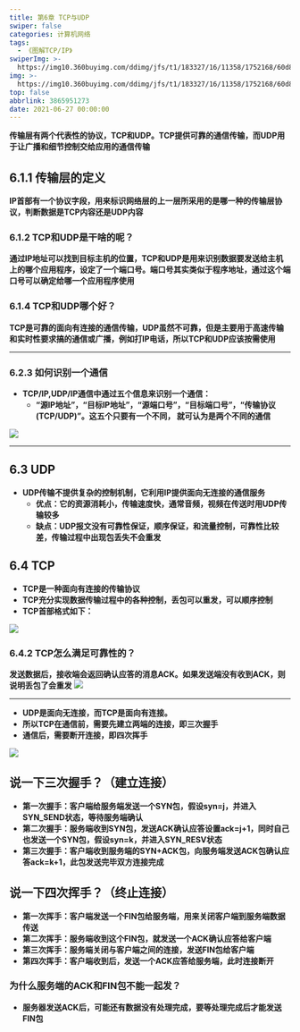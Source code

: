 ```yaml
---
title: 第6章 TCP与UDP
swiper: false
categories: 计算机网络
tags:
  - 《图解TCP/IP》
swiperImg: >-
  https://img10.360buyimg.com/ddimg/jfs/t1/183327/16/11358/1752168/60d81444E714988dd/905dd7255bdfd574.jpg
img: >-
  https://img10.360buyimg.com/ddimg/jfs/t1/183327/16/11358/1752168/60d81444E714988dd/905dd7255bdfd574.jpg
top: false
abbrlink: 3865951273
date: 2021-06-27 00:00:00
---
```



**传输层有两个代表性的协议，TCP和UDP。TCP提供可靠的通信传输，而UDP用于让广播和细节控制交给应用的通信传输**
## 6.1.1 传输层的定义
**IP首部有一个协议字段，用来标识网络层的上一层所采用的是哪一种的传输层协议，判断数据是TCP内容还是UDP内容**
### 6.1.2 TCP和UDP是干啥的呢？
**通过IP地址可以找到目标主机的位置，TCP和UDP是用来识别数据要发送给主机上的哪个应用程序，设定了一个端口号。端口号其实类似于程序地址，通过这个端口号可以确定给哪一个应用程序使用**
### 6.1.4 TCP和UDP哪个好？
**TCP是可靠的面向有连接的通信传输，UDP虽然不可靠，但是主要用于高速传输和实时性要求搞的通信或广播，例如打IP电话，所以TCP和UDP应该按需使用**

---

### 6.2.3 如何识别一个通信

- **TCP/IP,UDP/IP通信中通过五个信息来识别一个通信：**
   - **“源IP地址”，“目标IP地址”，“源端口号”，“目标端口号”，“传输协议(TCP/UDP)”。这五个只要有一个不同， 就可认为是两个不同的通信**

**![](https://img13.360buyimg.com/ddimg/jfs/t1/196626/29/10182/246739/60d6dc11E792b84c1/cbbfa22ac0896912.jpg)**

---

## 6.3 UDP

- **UDP传输不提供复杂的控制机制，它利用IP提供面向无连接的通信服务**
   - **优点：它的资源消耗小，传输速度快，通常音频，视频在传送时用UDP传输较多**
   - **缺点：UDP报文没有可靠性保证，顺序保证，和流量控制，可靠性比较差，传输过程中出现包丢失不会重发**

## 6.4 TCP

- **TCP是一种面向有连接的传输协议**
- **TCP充分实现数据传输过程中的各种控制，丢包可以重发，可以顺序控制**
- **TCP首部格式如下：**

**![](https://img14.360buyimg.com/ddimg/jfs/t1/112871/16/18291/156082/60d7da51E00164f2f/5a5ed30832180698.jpg)**
### 6.4.2 TCP怎么满足可靠性的？
**发送数据后，接收端会返回确认应答的消息ACK。如果发送端没有收到ACK，则说明丢包了会重发**
![](https://img12.360buyimg.com/ddimg/jfs/t1/191382/11/10403/62582/60d7d42fEb4682d07/74bec6fc7e9524fc.jpg)

---



- **UDP是面向无连接，而TCP是面向有连接。**
- **所以TCP在通信前，需要先建立两端的连接，即三次握手**
- **通信后，需要断开连接，即四次挥手**

**![](https://img12.360buyimg.com/ddimg/jfs/t1/177992/24/11421/88469/60d7e2edE463b6e41/da4baac2f7b299a7.jpg)**
## 说一下三次握手？（建立连接）

- **第一次握手：客户端给服务端发送一个SYN包，假设syn=j，并进入SYN_SEND状态，等待服务端确认**
- **第二次握手：服务端收到SYN包，发送ACK确认应答设置ack=j+1，同时自己也发送一个SYN包，假设syn=k，并进入SYN_RESV状态**
- **第三次握手：客户端收到服务端的SYN+ACK包，向服务端发送ACK包确认应答ack=k+1，此包发送完毕双方连接完成**

## 说一下四次挥手？（终止连接）

- **第一次挥手：客户端发送一个FIN包给服务端，用来关闭客户端到服务端数据传送**
- **第二次挥手：服务端收到这个FIN包，就发送一个ACK确认应答给客户端**
- **第三次挥手：服务端关闭与客户端之间的连接，发送FIN包给客户端**
- **第四次挥手：客户端收到后，发送一个ACK应答给服务端，此时连接断开**

### 为什么服务端的ACK和FIN包不能一起发？

- **服务器发送ACK后，可能还有数据没有处理完成，要等处理完成后才能发送FIN包**

